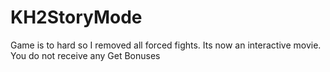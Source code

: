 # KH2StoryMode

Game is to hard so I removed all forced fights. Its now an interactive movie. You do not receive any Get Bonuses
